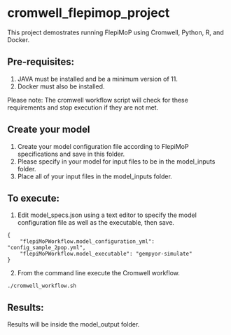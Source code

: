 # cromwell_flepimop_project

This project demostrates running FlepiMoP using Cromwell, Python, R, and Docker.

## Pre-requisites:
 
 1. JAVA must be installed and be a minimum version of 11.
 2. Docker must also be installed.

Please note: The cromwell workflow script will check for these requirements and stop execution if they are not met.

## Create your model

 1. Create your model configuration file according to FlepiMoP specifications and save in this folder.
 2. Please specify in your model for input files to be in the model_inputs folder.
 3. Place all of your input files in the model_inputs folder.

## To execute:
 
 1. Edit model_specs.json using a text editor to specify the model configuration file
 	as well as the executable, then save.
~~~
{
	"flepiMoPWorkflow.model_configuration_yml": "config_sample_2pop.yml",
	"flepiMoPWorkflow.model_executable": "gempyor-simulate"
}
~~~
 2. From the command line execute the Cromwell workflow.
~~~
./cromwell_workflow.sh
~~~


## Results:

Results will be inside the model_output folder.


